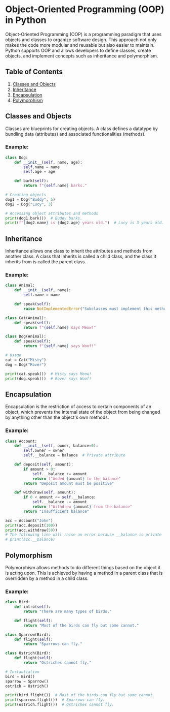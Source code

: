 # Object-Oriented Programming (OOP) in Python

Object-Oriented Programming (OOP) is a programming paradigm that uses objects and classes to organize software design. This approach not only makes the code more modular and reusable but also easier to maintain. Python supports OOP and allows developers to define classes, create objects, and implement concepts such as inheritance and polymorphism.

## Table of Contents

1. [Classes and Objects](#classes-and-objects)
2. [Inheritance](#inheritance)
3. [Encapsulation](#encapsulation)
4. [Polymorphism](#polymorphism)

## Classes and Objects

Classes are blueprints for creating objects. A class defines a datatype by bundling data (attributes) and associated functionalities (methods).

### Example:

```python
class Dog:
    def __init__(self, name, age):
        self.name = name
        self.age = age

    def bark(self):
        return f"{self.name} barks."

# Creating objects
dog1 = Dog("Buddy", 5)
dog2 = Dog("Lucy", 3)

# Accessing object attributes and methods
print(dog1.bark())  # Buddy barks.
print(f"{dog2.name} is {dog2.age} years old.")  # Lucy is 3 years old.
```


## Inheritance

Inheritance allows one class to inherit the attributes and methods from another class. A class that inherits is called a child class, and the class it inherits from is called the parent class.

### Example:

```python
class Animal:
    def __init__(self, name):
        self.name = name

    def speak(self):
        raise NotImplementedError("Subclasses must implement this method")

class Cat(Animal):
    def speak(self):
        return f"{self.name} says Meow!"

class Dog(Animal):
    def speak(self):
        return f"{self.name} says Woof!"

# Usage
cat = Cat("Misty")
dog = Dog("Rover")

print(cat.speak())  # Misty says Meow!
print(dog.speak())  # Rover says Woof!
```

## Encapsulation

Encapsulation is the restriction of access to certain components of an object, which prevents the internal state of the object from being changed by anything other than the object's own methods.

### Example:

```python
class Account:
    def __init__(self, owner, balance=0):
        self.owner = owner
        self.__balance = balance  # Private attribute

    def deposit(self, amount):
        if amount > 0:
            self.__balance += amount
            return f"Added {amount} to the balance"
        return "Deposit amount must be positive"

    def withdraw(self, amount):
        if 0 < amount <= self.__balance:
            self.__balance -= amount
            return f"Withdrew {amount} from the balance"
        return "Insufficient balance"

acc = Account("John")
print(acc.deposit(100))
print(acc.withdraw(50))
# The following line will raise an error because __balance is private
# print(acc.__balance)
```

## Polymorphism

Polymorphism allows methods to do different things based on the object it is acting upon. This is achieved by having a method in a parent class that is overridden by a method in a child class.

### Example:

```python
class Bird:
    def intro(self):
        return "There are many types of birds."

    def flight(self):
        return "Most of the birds can fly but some cannot."

class Sparrow(Bird):
    def flight(self):
        return "Sparrows can fly."

class Ostrich(Bird):
    def flight(self):
        return "Ostriches cannot fly."

# Instantiation
bird = Bird()
sparrow = Sparrow()
ostrich = Ostrich()

print(bird.flight())  # Most of the birds can fly but some cannot.
print(sparrow.flight())  # Sparrows can fly.
print(ostrich.flight())  # Ostriches cannot fly.
```
